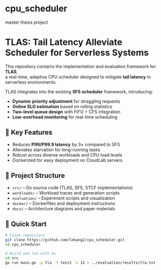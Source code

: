 # cpu_scheduler
master thesis project
# TLAS: Tail Latency Alleviate Scheduler for Serverless Systems

This repository contains the implementation and evaluation framework for **TLAS**,  
a real-time, adaptive CPU scheduler designed to mitigate **tail latency** in serverless environments.  

TLAS integrates into the existing **SFS scheduler** framework, introducing:
- **Dynamic priority adjustment** for straggling requests
- **Online SLO estimation** based on rolling statistics
- **Two-level queue design** with FIFO + CFS integration
- **Low-overhead monitoring** for real-time scheduling

## 🌟 Key Features
- Reduces **P99/P99.9 latency** by 3× compared to SFS
- Alleviates starvation for long-running tasks
- Robust across diverse workloads and CPU load levels
- Dockerized for easy deployment on CloudLab servers

## 📂 Project Structure
- `src/` – Go source code (TLAS, SFS, STCF implementations)
- `workloads/` – Workload traces and generation scripts
- `evaluation/` – Experiment scripts and visualization
- `docker/` – Dockerfiles and deployment instructions
- `docs/` – Architecture diagrams and paper materials

## 🚀 Quick Start
```bash
# Clone repository
git clone https://github.com/lekang2/cpu_scheduler.git
cd cpu_scheduler

# Build and run with Go
cd src
go run main.go -p tla -t test2 -n 12 > ../evaluation/results/tla.txt

